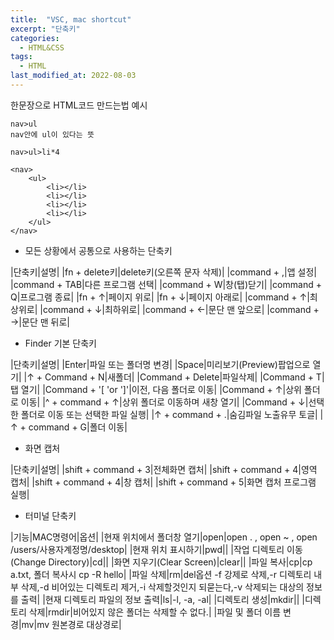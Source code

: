 ```yaml
---
title:  "VSC, mac shortcut"
excerpt: "단축키"
categories:
  - HTML&CSS
tags:
  - HTML
last_modified_at: 2022-08-03
---
```

한문장으로 HTML코드 만드는법 예시
```
nav>ul
nav안에 ul이 있다는 뜻

nav>ul>li*4

<nav>
    <ul>
        <li></li>
        <li></li>
        <li></li>
        <li></li>
    </ul>
</nav>
```

- 모든 상황에서 공통으로 사용하는 단축키  

|단축키|설명|
|fn + delete키|delete키(오른쪽 문자 삭제)|
|command + ,|앱 설정|
|command + TAB|다른 프로그램 선택|
|command + W|창(탭)닫기|
|command + Q|프로그램 종료|
|fn + ↑|페이지 위로|
|fn + ↓|페이지 아래로|
|command + ↑|최상위로|
|command + ↓|최하위로|
|command + ←|문단 맨 앞으로|
|command + →|문단 맨 뒤로|

- Finder 기본 단축키

|단축키|설명|
|Enter|파일 또는 폴더명 변경|
|Space|미리보기(Preview)팝업으로 열기|
|↑ + Command + N|새폴더|
|Command + Delete|파일삭제|
|Command + T|탭 열기|
|Command + '[ 'or ']'|이전, 다음 폴더로 이동|
|Command + ↑|상위 폴더로 이동|
|^ + command + ↑|상위 폴더로 이동하며 새창 열기|
|Command + ↓|선택한 폴더로 이동 또는 선택한 파일 실행|
|↑ + command + .|숨김파일 노출유무 토글|
|↑ + command + G|폴더 이동|

- 화면 캡처  
  
|단축키|설명|
|shift + command + 3|전체화면 캡처|
|shift + command + 4|영역 캡처|
|shift + command + 4|창 캡처|
|shift + command + 5|화면 캡처 프로그램 실행|

- 터미널 단축키  

|기능|MAC명령어|옵션|
|현재 위치에서 폴더창 열기|open|open . , open ~ , open /users/사용자계정명/desktop|
|현재 위치 표시하기|pwd||
|작업 디렉토리 이동(Change Directory)|cd||
|화면 지우기(Clear Screen)|clear||
|파일 복사|cp|cp a.txt, 폴더 복사시 cp -R hello|
|파일 삭제|rm|del옵션 -f 강제로 삭제,-r 디렉토리 내부 삭제,-d 비어있는 디렉토리 제거,-i 삭제할것인지 되묻는다,-v 삭제되는 대상의 정보를 출력|
|현재 디렉토리 파일의 정보 출력|ls|-l, -a, -al|
|디렉토리 생성|mkdir||
|디렉토리 삭제|rmdir|비어있지 않은 폴더는 삭제할 수 없다.|
|파일 및 폴더 이름 변경|mv|mv 원본경로 대상경로|